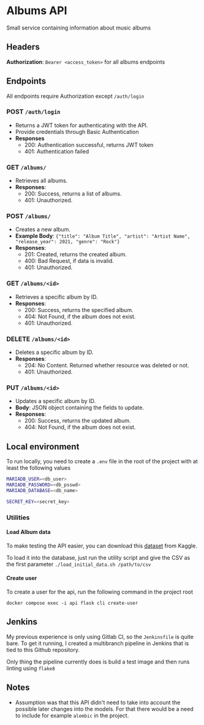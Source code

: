 # Albums API

Small service containing information about music albums

## Headers

**Authorization**: `Bearer <access_token>` for all albums endpoints


## Endpoints

All endpoints require Authorization except `/auth/login`

### POST `/auth/login`
- Returns a JWT token for authenticating with the API.
- Provide credentials through Basic Authentication
- **Responses**
    - 200: Authentication successful, returns JWT token
    - 401: Authentication failed 

### GET `/albums/`
- Retrieves all albums.
- **Responses**:
  - 200: Success, returns a list of albums.
  - 401: Unauthorized.

### POST `/albums/`
- Creates a new album.
- **Example Body**: `{"title": "Album Title", "artist": "Artist Name", "release_year": 2021, "genre": "Rock"}`
- **Responses**:
  - 201: Created, returns the created album.
  - 400: Bad Request, if data is invalid.
  - 401: Unauthorized.

### GET `/albums/<id>`
- Retrieves a specific album by ID.
- **Responses**:
  - 200: Success, returns the specified album.
  - 404: Not Found, if the album does not exist.
  - 401: Unauthorized.

### DELETE `/albums/<id>`
- Deletes a specific album by ID.
- **Responses**:
  - 204: No Content. Returned whether resource was deleted or not.
  - 401: Unauthorized.

### PUT `/albums/<id>`
- Updates a specific album by ID.
- **Body**: JSON object containing the fields to update.
- **Responses**:
  - 200: Success, returns the updated album.
  - 404: Not Found, if the album does not exist.



## Local environment

To run locally, you need to create a `.env` file in the root of the project with at least the following values

```bash
MARIADB_USER=<db_user>
MARIADB_PASSWORD=<db_psswd>
MARIADB_DATABASE=<db_name>

SECRET_KEY=<secret_key>
```
### Utilities

#### Load Album data

To make testing the API easier, you can download this [dataset](https://www.kaggle.com/datasets/joebeachcapital/rolling-stones-500-greatest-albums-of-all-time) from Kaggle. 

To load it into the database, just run the utility script and give the CSV as the first parameter `./load_initial_data.sh /path/to/csv`

#### Create user

To create a user for the api, run the following command in the project root

```docker compose exec -i api flask cli create-user```

## Jenkins

My previous experience is only using Gitlab CI, so the `Jenkinsfile` is quite bare. To get it running, I created a multibranch pipeline in Jenkins that is tied to this Github repository. 

Only thing the pipeline currently does is build a test image and then runs linting using `flake8`

## Notes

- Assumption was that this API didn't need to take into account the possible later changes into the models. For that there would be a need to include for example `alembic` in the project.